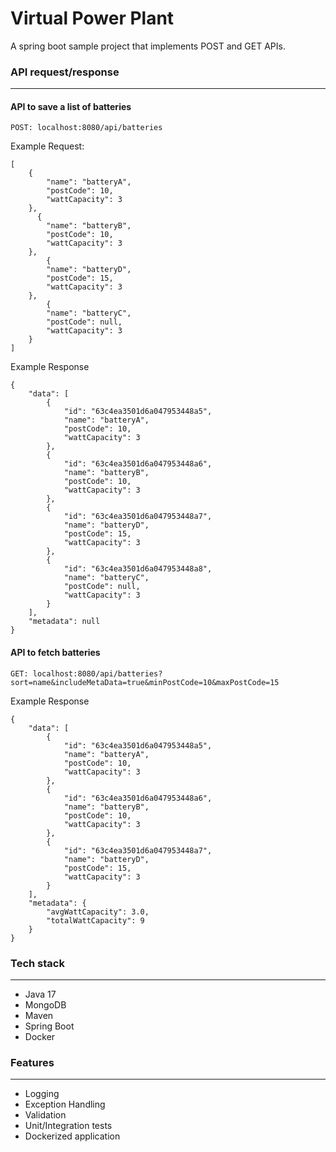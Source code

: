# Virtual Power Plant

A spring boot sample project that implements POST and GET APIs.

### API request/response

-----------------------

#### API to save a list of batteries
```
POST: localhost:8080/api/batteries
```

Example Request:
```
[  
    {
        "name": "batteryA",
        "postCode": 10,
        "wattCapacity": 3
    },
      {
        "name": "batteryB",
        "postCode": 10,
        "wattCapacity": 3
    },  
        {
        "name": "batteryD",
        "postCode": 15,
        "wattCapacity": 3
    },
        {
        "name": "batteryC",
        "postCode": null,
        "wattCapacity": 3
    }
]
```

Example Response
```
{
    "data": [
        {
            "id": "63c4ea3501d6a047953448a5",
            "name": "batteryA",
            "postCode": 10,
            "wattCapacity": 3
        },
        {
            "id": "63c4ea3501d6a047953448a6",
            "name": "batteryB",
            "postCode": 10,
            "wattCapacity": 3
        },
        {
            "id": "63c4ea3501d6a047953448a7",
            "name": "batteryD",
            "postCode": 15,
            "wattCapacity": 3
        },
        {
            "id": "63c4ea3501d6a047953448a8",
            "name": "batteryC",
            "postCode": null,
            "wattCapacity": 3
        }
    ],
    "metadata": null
}
```

#### API to fetch batteries
```
GET: localhost:8080/api/batteries?sort=name&includeMetaData=true&minPostCode=10&maxPostCode=15
```

Example Response
```
{
    "data": [
        {
            "id": "63c4ea3501d6a047953448a5",
            "name": "batteryA",
            "postCode": 10,
            "wattCapacity": 3
        },
        {
            "id": "63c4ea3501d6a047953448a6",
            "name": "batteryB",
            "postCode": 10,
            "wattCapacity": 3
        },
        {
            "id": "63c4ea3501d6a047953448a7",
            "name": "batteryD",
            "postCode": 15,
            "wattCapacity": 3
        }
    ],
    "metadata": {
        "avgWattCapacity": 3.0,
        "totalWattCapacity": 9
    }
}
```

### Tech stack

---------------
- Java 17
- MongoDB
- Maven
- Spring Boot
- Docker

### Features

-------------

- Logging
- Exception Handling
- Validation
- Unit/Integration tests
- Dockerized application